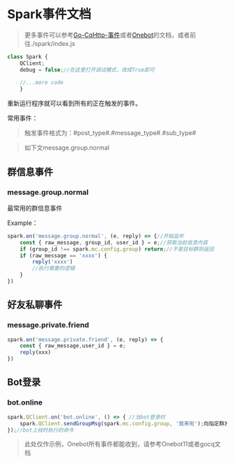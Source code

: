 # Spark事件文档

>更多事件可以参考[Go-CqHttp-事件](https://docs.go-cqhttp.org/event)或者[Onebot](https://github.com/botuniverse/onebot-11/blob/master/event/README.md)的文档，或者前往./spark/index.js

```js
class Spark {
    QClient;
    debug = false;//在这里打开调试模式，改成True即可
    
    //...more code
    }
```

重新运行程序就可以看到所有的正在触发的事件。

常用事件：

> 触发事件格式为：#post_type#.#message_type#.#sub_type#

> 如下文message.group.normal


## 群信息事件

### message.group.normal

最常用的群信息事件

Example：

```js
spark.on('message.group.normal', (e, reply) => {//开始监听
    const { raw_message, group_id, user_id } = e;//获取当前信息内容
    if (group_id !== spark.mc.config.group) return;//不是目标群则返回
    if (raw_message == 'xxxx') {
        reply('xxxx')
        //执行需要的逻辑
    }
})
```

## 好友私聊事件

### message.private.friend

```js
spark.on('message.private.friend', (e, reply) => {
    const { raw_message,user_id } = e;
    reply(xxx)
})
```

## Bot登录

### bot.online

```js
spark.QClient.on('bot.online', () => { //当bot登录时
    spark.QClient.sendGroupMsg(spark.mc.config.group, '我来啦');向指定群发送字符
});//bot上线时执行的命令

```

>此处仅作示例，Onebot所有事件都能收到，请参考Onebot11或者gocq文档

